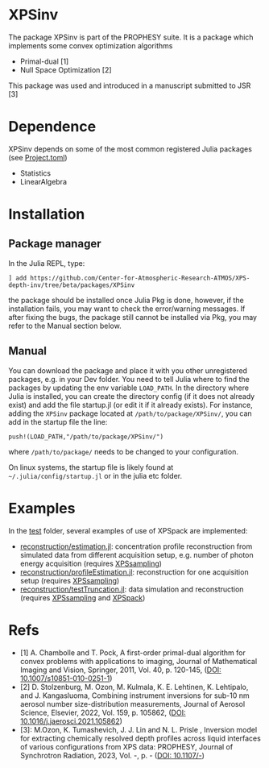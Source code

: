 # XPSinv

The package XPSinv is part of the PROPHESY suite. It is a package which implements some convex optimization algorithms

 - Primal-dual [1]
 - Null Space Optimization [2]

This package was used and introduced in a manuscript submitted to JSR [3]

# Dependence

XPSinv depends on some of the most common registered Julia packages (see [Project.toml](Project.toml))
 - Statistics
 - LinearAlgebra


# Installation

## Package manager

In the Julia REPL, type:

```
] add https://github.com/Center-for-Atmospheric-Research-ATMOS/XPS-depth-inv/tree/beta/packages/XPSinv
```

the package should be installed once Julia Pkg is done, however, if the installation fails, you may want to check the error/warning messages. If after fixing the bugs, the package still cannot be installed via Pkg, you may refer to the Manual section below.

## Manual

You can download the package and place it with you other unregistered packages, e.g. in your Dev folder.
You need to tell Julia where to find the packages by updating the env variable `LOAD_PATH`. In the directory where Julia is installed, you can create the directory config (if it does not already exist) and add the file startup.jl (or edit it if it already exists). For instance, adding the `XPSinv` package located at `/path/to/package/XPSinv/`, you can add in the startup file the line:

`push!(LOAD_PATH,"/path/to/package/XPSinv/")`

where `/path/to/package/` needs to be changed to your configuration.


On linux systems, the startup file is likely found at `~/.julia/config/startup.jl` or in the julia etc folder.



# Examples

In the [test](../../test/) folder, several examples of use of XPSpack are implemented:

 - [reconstruction/estimation.jl](../../test/reconstruction/estimation.jl): concentration profile reconstruction from simulated data from different acquisition setup, e.g. number of photon energy acquisition (requires [XPSsampling](../XPSsampling/))
 - [reconstruction/profileEstimation.jl](../../test/reconstruction/profileEstimation.jl): reconstruction for one acquisition setup (requires [XPSsampling](../XPSsampling/))
 - [reconstruction/testTruncation.jl](../../test/reconstruction/testTruncation.jl): data simulation and reconstruction (requires [XPSsampling](../XPSsampling/) and [XPSpack](../XPSpack/))


# Refs

- [1] A. Chambolle and T. Pock, A first-order primal-dual algorithm for convex problems with applications to imaging, Journal of Mathematical Imaging and Vision, Springer, 2011, Vol. 40, p. 120-145, ([DOI: 10.1007/s10851-010-0251-1](https://www.doi.org/10.1007/s10851-010-0251-1))
- [2] D. Stolzenburg, M. Ozon, M. Kulmala, K. E. Lehtinen, K. Lehtipalo, and J. Kangasluoma, Combining instrument inversions for sub-10 nm aerosol number size-distribution measurements, Journal of Aerosol Science, Elsevier, 2022, Vol. 159, p. 105862, ([DOI: 10.1016/j.jaerosci.2021.105862](https://www.doi.org/10.1016/j.jaerosci.2021.105862))
- [3]: M.Ozon, K. Tumashevich, J. J. Lin and N. L. Prisle , Inversion model for extracting chemically resolved depth profiles across liquid interfaces of various configurations from XPS data: PROPHESY, Journal of Synchrotron Radiation, 2023, Vol. -, p. - ([DOI: 10.1107/-](https://www.doi.org/10.1107/-))
